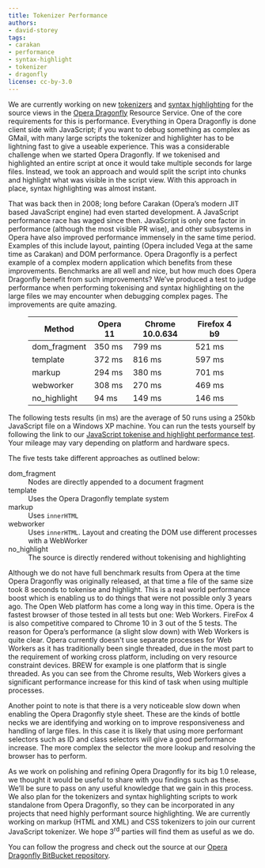 ```yaml
---
title: Tokenizer Performance
authors:
- david-storey
tags:
- carakan
- performance
- syntax-highlight
- tokenizer
- dragonfly
license: cc-by-3.0
---
```


<p>We are currently working on new <a href="http://en.wikipedia.org/wiki/Lexical_analysis">tokenizers</a> and <a href="http://en.wikipedia.org/wiki/Syntax_highlighting">syntax highlighting</a> for the source views in the <a href="https://www.opera.com/dragonfly/">Opera Dragonfly</a> Resource Service. One of the core requirements for this is performance. Everything in Opera Dragonfly is done client side with JavaScript; if you want to debug something as complex as GMail, with many large scripts the tokenizer and highlighter has to be lightning fast to give a useable experience.  This was a considerable challenge when we started Opera Dragonfly. If we tokenised and highlighted an entire script at once it would take multiple seconds for large files. Instead, we took an approach and would split the script into chunks and highlight what was visible in the script view. With this approach in place, syntax highlighting was almost instant.</p>

<p>That was back then in 2008; long before Carakan (Opera’s modern JIT based JavaScript engine) had even started development. A JavaScript performance race has waged since then. JavaScript is only one factor in performance (although the most visible PR wise), and other subsystems in Opera have also improved performance immensely in the same time period.  Examples of this include layout, painting (Opera included Vega at the same time as Carakan) and DOM performance. Opera Dragonfly is a perfect example of a complex modern application which benefits from these improvements. Benchmarks are all well and nice, but how much does Opera Dragonfly benefit from such improvements? We’ve produced a test to judge performance when performing tokenising and syntax highlighting on the large files we may encounter when debugging complex pages. The improvements are quite amazing.</p>

<figure block="figure">
<table>
		<thead>
				<tr>
				<th>Method</th>
				<th>Opera 11</th>
				<th>Chrome 10.0.634</th>
				<th>Firefox 4 b9</th>
				</tr><tr>
		</tr></thead>
		<tbody>
				<tr>
				 <td>dom_fragment</td>
					<td>350 ms</td>
					<td>799 ms</td>
					<td>521 ms</td>
				</tr>
				<tr>
				 <td>template</td>
					<td>372 ms</td>
					<td>816 ms</td>
					<td>597 ms</td>
				</tr>
				 <tr>
				 <td>markup</td>
					<td>294 ms</td>
					<td>380 ms</td>
					<td>701 ms</td>
				</tr>
				<tr>
				 <td>webworker</td>
					<td>308 ms</td>
					<td>270 ms</td>
					<td>469 ms</td>
				</tr>
				<tr>
				 <td>no_highlight </td>
					<td>94 ms</td>
					<td>149 ms</td>
					<td>146 ms</td>
				</tr>
		</tbody>
</table>
</figure>

<p>The following tests results (in ms) are the average of 50 runs using a 250kb JavaScript file on a Windows XP machine. You can run the tests yourself by following the link to our <a href="http://scope.bitbucket.org/tests/js-highlight-performance/index.html">JavaScript tokenise and highlight performance test</a>. Your mileage may vary depending on platform and hardware specs.</p>

<p>The five tests take different approaches as outlined below:</p>

<dl>
<dt>dom_fragment</dt>
<dd>Nodes are directly appended to a document fragment</dd>
<dt>template</dt>
<dd>Uses the Opera Dragonfly template system</dd>
<dt>markup</dt>
<dd>Uses <code>innerHTML</code></dd>
<dt>webworker</dt>
<dd>Uses <code>innerHTML</code>.  Layout and creating the DOM use different processes with a WebWorker</dd>
<dt>no_highlight</dt>
<dd>The source is directly rendered without tokenising and highlighting</dd>
</dl>

<p>Although we do not have full benchmark results from Opera at the time Opera Dragonfly was originally released, at that time a file of the same size took 8 seconds to tokenise and highlight. This is a real world performance boost which is enabling us to do things that were not possible only 3 years ago. The Open Web platform has come a long way in this time. Opera is the fastest browser of those tested in all tests but one: Web Workers. FireFox 4 is also competitive compared to Chrome 10 in 3 out of the 5 tests. The reason for Opera’s performance (a slight slow down) with Web Workers is quite clear. Opera currently doesn&#39;t use separate processes for Web Workers as it has traditionally been single threaded, due in the most part to the requirement of working cross platform, including on very resource constraint devices. BREW for example is one platform that is single threaded. As you can see from the Chrome results, Web Workers gives a significant performance increase for this kind of task when using multiple processes.</p>

<p>Another point to note is that there is a very noticeable slow down when enabling the Opera Dragonfly style sheet. These are the kinds of bottle necks we are identifying and working on to improve responsiveness and handling of large files. In this case it is likely that using more performant selectors such as ID and class selectors will give a good performance increase. The more complex the selector the more lookup and resolving the browser has to perform.</p>

<p>As we work on polishing and refining Opera Dragonfly for its big 1.0 release, we thought it would be useful to share with you findings such as these. We’ll be sure to pass on any useful knowledge that we gain in this process. We also plan for the tokenizers and syntax highlighting scripts to work standalone from Opera Dragonfly, so they can be incorporated in any projects that need highly performant source highlighting. We are currently working on markup (HTML and XML) and CSS tokenizers to join our current JavaScript tokenizer. We hope 3<sup>rd</sup> parties will find them as useful as we do.</p>

<p>You can follow the progress and check out the source at our <a href="https://bitbucket.org/scope/dragonfly-stp-1"> Opera Dragonfly BitBucket repository</a>.</p>

